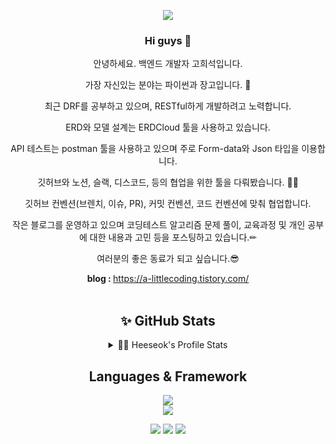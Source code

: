 <div align=center> 
  <p>
  <a href="https://hits.seeyoufarm.com"><img src="https://hits.seeyoufarm.com/api/count/incr/badge.svg?url=https%3A%2F%2Fgithub.com%2FGoHeeSeok00&count_bg=%2379C83D&title_bg=%23555555&icon=ghostery.svg&icon_color=%23E7E7E7&title=hits&edge_flat=false"/></a>
  </p>

<p>
  <h3> Hi guys 👋 </h3>  
  
  안녕하세요. 백엔드 개발자 고희석입니다. <br/>
  
  가장 자신있는 분야는 파이썬과 장고입니다. 💪<br/>
  
  최근 DRF를 공부하고 있으며, RESTful하게 개발하려고 노력합니다. <br/>
  
  ERD와 모델 설계는 ERDCloud 툴을 사용하고 있습니다. <br/>
  
  API 테스트는 postman 툴을 사용하고 있으며 주로 Form-data와 Json 타입을 이용합니다. <br/>
  
  깃허브와 노션, 슬랙, 디스코드,  등의 협업을 위한 툴을 다뤄봤습니다. 👯‍♂️<br/>
  
  깃허브 컨벤션(브렌치, 이슈, PR), 커밋 컨벤션, 코드 컨벤션에 맞춰 협업합니다. <br/>
  
  작은 블로그를 운영하고 있으며 코딩테스트 알고리즘 문제 풀이, 교육과정 및 개인 공부에 대한 내용과 고민 등을 포스팅하고 있습니다.✏ <br/>
  
  여러분의 좋은 동료가 되고 싶습니다.😎 <br/>
  
  
  <b>blog : </b> https://a-littlecoding.tistory.com/
  <br/>
  <br/>
  
</p>
</div>
  

<div align=center> 
  
## ✨  GitHub Stats
  <details> 
    <br />
    <summary>👩‍💻 Heeseok's Profile Stats </summary>    
    <a href="https://github.com/GoHeeSeok00/GoHeeSeok00">  <img align="center" src="https://github-readme-stats.vercel.app/api/top-langs/?username=GoHeeSeok00&hide=java&theme=buefy&langs_count=3" />
    </a>
    <a href="https://github.com/GoHeeSeok00/GoHeeSeok00">
    <img align="center" src="https://github-readme-stats.vercel.app/api?username=GoHeeSeok00&custom_title=heeseok's+Github+Stats&line_height=27&count_private=true&theme=buefy&show_icons=true" alt="heeseok's GitHub Stats" />
    </a>
  </details>

</div>

<div align=center> 

## Languages & Framework
<p>
  <img src="https://img.shields.io/badge/python-3776AB?style=for-the-badge&logo=python&logoColor=white"> 
  <br>
  <img src="https://img.shields.io/badge/django-092E20?style=for-the-badge&logo=django&logoColor=white">
  <br>
</p>

  <p>
  <a href="https://a-littlecoding.tistory.com/" target="_blank"><img src="https://img.shields.io/badge/Blog-DD0B78?style=flat-square&logo=GitHub%20Sponsors&logoColor=white"/></a>
  <a href="mailto:weeds1590@gmail.com" target="_blank"><img src="https://img.shields.io/badge/weeds1590@gmail.com-EA4335?style=flat-square&logo=Gmail&logoColor=white"/></a>
  <a href="https://www.linkedin.com/in/%ED%9D%AC%EC%84%9D-%EA%B3%A0-922b87230/" target="_blank"><img src="https://img.shields.io/badge/heeseokgo-0A66C2?style=flat-square&logo=Linkedin&logoColor=white"/></a>
  
</p>

</div>
